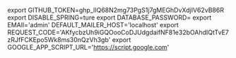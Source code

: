 export GITHUB_TOKEN=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
export DISABLE_SPRING=ture
export DATABASE_PASSWORD=
export EMAIl='admin'
DEFAULT_MAILER_HOST='localhost'
export REQUEST_CODE='AKfycbzUh9iGQOooCoDJUdgdaifNF81e32bOAhdIQtTvE7zRJfFCKEpo5Wk8ms30nQzVh3gb'
export GOOGLE_APP_SCRIPT_URL='https://script.google.com'
